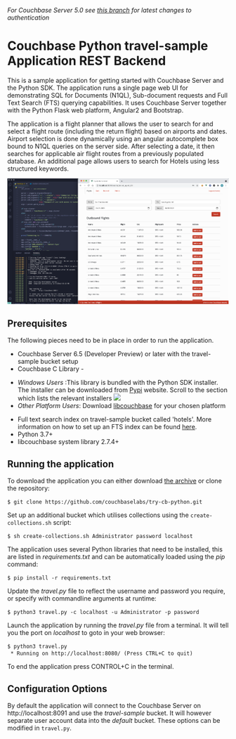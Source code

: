 _For Couchbase Server 5.0 see [this branch](https://github.com/couchbaselabs/try-cb-python/tree/5.0) for latest changes to authentication_

# Couchbase Python travel-sample Application REST Backend
This is a sample application for getting started with Couchbase Server and the Python SDK. 
The application runs a single page web UI for demonstrating SQL for Documents (N1QL), Sub-document requests and Full Text Search (FTS) querying capabilities. 
It uses Couchbase Server together with the Python Flask web platform, Angular2 and Bootstrap.

The application is a flight planner that allows the user to search for and select a flight route (including the return flight) based on airports and dates. 
Airport selection is done dynamically using an angular autocomplete box bound to N1QL queries on the server side. After selecting a date, it then searches 
for applicable air flight routes from a previously populated database. An additional page allows users to search for Hotels using less structured keywords.

![Application](app.png)

## Prerequisites
The following pieces need to be in place in order to run the application.

* Couchbase Server 6.5 (Developer Preview) or later with the travel-sample bucket setup
* Couchbase C Library -

- *Windows Users* :This library is bundled with the Python SDK installer. The installer can be downloaded from [Pypi](https://pypi.python.org/pypi/couchbase) website. Scroll to the section which lists the relevant installers
   ![](https://raw.githubusercontent.com/couchbaselabs/try-cb-python/5.0/win_py_installer.png)
- *Other Platform Users*: Download [libcouchbase](https://developer.couchbase.com/documentation/server/current/sdk/c/start-using-sdk.html) for your chosen platform
* Full text search index on travel-sample bucket called 'hotels'.
 More information on how to set up an FTS index can be found [here](https://docs.couchbase.com/server/current/fts/fts-creating-indexes.html).
* Python 3.7+
* libcouchbase system library 2.7.4+

## Running the application
To download the application you can either download [the archive](https://github.com/couchbaselabs/try-cb-python/archive/master.zip) or clone the repository:

```
$ git clone https://github.com/couchbaselabs/try-cb-python.git
```

Set up an additional bucket which utilises collections using the `create-collections.sh` script:
```
$ sh create-collections.sh Administrator password localhost
```

The application uses several Python libraries that need to be installed, this are listed in _requirements.txt_ and can be automatically loaded using the _pip_ command:
```
$ pip install -r requirements.txt
```

Update the _travel.py_ file to reflect the username and password you require, or specify with commandline arguments at runtime:
```
$ python3 travel.py -c localhost -u Administrator -p password
```

Launch the application by running the _travel.py_ file from a terminal.
It will tell you the port on _localhost_ to goto in your web browser:

```
$ python3 travel.py
 * Running on http://localhost:8080/ (Press CTRL+C to quit)
```

To end the application press CONTROL+C in the terminal.

## Configuration Options

By default the application will connect to the Couchbase Server on http://localhost:8091 and use the _travel-sample_ bucket. 
It will however separate user account data into the _default_ bucket.  These options can be modified in `travel.py`.
